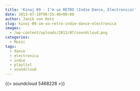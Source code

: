 ```yaml
---
title: 'Kinaj 09 - I’m so RETRO (Indie Dance, Electronica)'
date: 2013-07-10T06:55:46+00:00
author: Janik von Rotz
slug: kinaj-09-im-so-retro-indie-dance-electronica
images:
  - /wp-content/uploads/2013/07/soundcloud.png
categories:
  - Music
tags:
  - dance
  - electronica
  - indie
  - playlist
  - soundcloud
---
```

{{< soundcloud 5468228 >}}